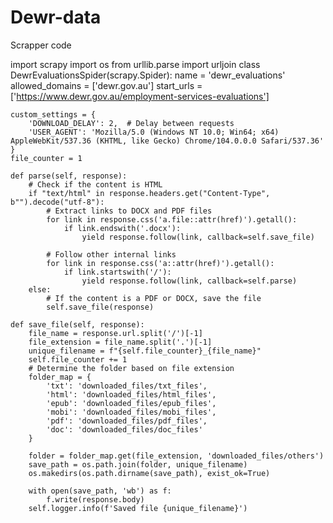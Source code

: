 # Dewr-data
Scrapper code

import scrapy
import os
from urllib.parse import urljoin
class DewrEvaluationsSpider(scrapy.Spider):
    name = 'dewr_evaluations'
    allowed_domains = ['dewr.gov.au']
    start_urls = ['https://www.dewr.gov.au/employment-services-evaluations']
    
    custom_settings = {
        'DOWNLOAD_DELAY': 2,  # Delay between requests
        'USER_AGENT': 'Mozilla/5.0 (Windows NT 10.0; Win64; x64) AppleWebKit/537.36 (KHTML, like Gecko) Chrome/104.0.0.0 Safari/537.36'
    }
    file_counter = 1

    def parse(self, response):
        # Check if the content is HTML
        if "text/html" in response.headers.get("Content-Type", b"").decode("utf-8"):
            # Extract links to DOCX and PDF files
            for link in response.css('a.file::attr(href)').getall():
                if link.endswith('.docx'):
                    yield response.follow(link, callback=self.save_file)

            # Follow other internal links
            for link in response.css('a::attr(href)').getall():
                if link.startswith('/'):
                    yield response.follow(link, callback=self.parse)
        else:
            # If the content is a PDF or DOCX, save the file
            self.save_file(response)
            
    def save_file(self, response):
        file_name = response.url.split('/')[-1]
        file_extension = file_name.split('.')[-1]
        unique_filename = f"{self.file_counter}_{file_name}"
        self.file_counter += 1
        # Determine the folder based on file extension
        folder_map = {
            'txt': 'downloaded_files/txt_files',
            'html': 'downloaded_files/html_files',
            'epub': 'downloaded_files/epub_files',
            'mobi': 'downloaded_files/mobi_files',
            'pdf': 'downloaded_files/pdf_files',
            'doc': 'downloaded_files/doc_files'
        }

        folder = folder_map.get(file_extension, 'downloaded_files/others')
        save_path = os.path.join(folder, unique_filename)
        os.makedirs(os.path.dirname(save_path), exist_ok=True)

        with open(save_path, 'wb') as f:
            f.write(response.body)
        self.logger.info(f'Saved file {unique_filename}')
